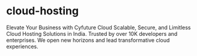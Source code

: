 # cloud-hosting
Elevate Your Business with Cyfuture Cloud Scalable, Secure, and Limitless Cloud Hosting Solutions in India. Trusted by over 10K developers and enterprises. We open new horizons and lead transformative cloud experiences.

